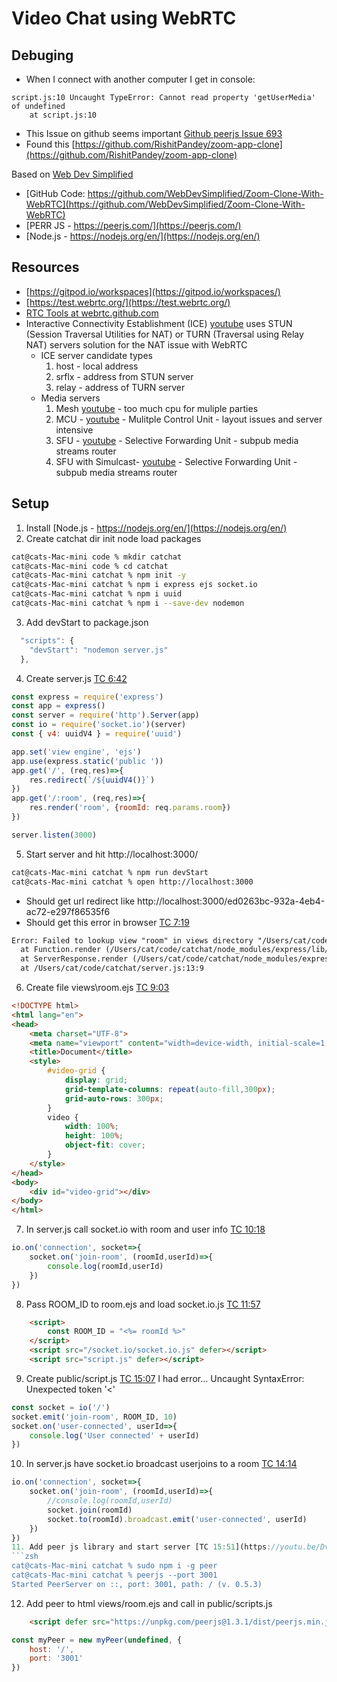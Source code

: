 # Video Chat using WebRTC

## Debuging
- When I connect with another computer I get in console:
```
script.js:10 Uncaught TypeError: Cannot read property 'getUserMedia' of undefined
    at script.js:10
```
- This Issue on github seems important [Github peerjs Issue 693](https://github.com/peers/peerjs/issues/693)
- Found this [https://github.com/RishitPandey/zoom-app-clone](https://github.com/RishitPandey/zoom-app-clone)

Based on [Web Dev Simplified](https://www.youtube.com/watch?v=DvlyzDZDEq4)
  - [GitHub Code: https://github.com/WebDevSimplified/Zoom-Clone-With-WebRTC](https://github.com/WebDevSimplified/Zoom-Clone-With-WebRTC)
  - [PERR JS - https://peerjs.com/](https://peerjs.com/)
  - [Node.js - https://nodejs.org/en/](https://nodejs.org/en/)
  
## Resources
- [https://gitpod.io/workspaces](https://gitpod.io/workspaces/)
- [https://test.webrtc.org/](https://test.webrtc.org/)
- [RTC Tools at webrtc.github.com](https://webrtc.github.com/)
- Interactive Connectivity Establishment (ICE) [youtube](https://youtu.be/Y1mx7cx6ckI?t=908) uses STUN (Session Traversal Utilities for NAT) or TURN (Traversal using Relay NAT) servers solution for the NAT issue with WebRTC
    - ICE server candidate types
        1. host - local address
        2. srflx - address from STUN server
        3. relay - address of TURN server
    - Media servers
        1. Mesh [youtube](https://youtu.be/Y1mx7cx6ckI?t=1745) - too much cpu for muliple parties
        2. MCU - [youtube](https://youtu.be/Y1mx7cx6ckI?t=1795) - Mulitple Control Unit - layout issues and server intensive
        3. SFU - [youtube](https://youtu.be/Y1mx7cx6ckI?t=1910) - Selective Forwarding Unit - subpub media streams router
        4. SFU with Simulcast- [youtube](https://youtu.be/Y1mx7cx6ckI?t=2018) - Selective Forwarding Unit - subpub media streams router

## Setup
1. Install [Node.js - https://nodejs.org/en/](https://nodejs.org/en/) 
2. Create catchat dir init node load packages
```zsh
cat@cats-Mac-mini code % mkdir catchat
cat@cats-Mac-mini code % cd catchat 
cat@cats-Mac-mini catchat % npm init -y
cat@cats-Mac-mini catchat % npm i express ejs socket.io
cat@cats-Mac-mini catchat % npm i uuid
cat@cats-Mac-mini catchat % npm i --save-dev nodemon
```
3. Add devStart to package.json
```js
  "scripts": {
    "devStart": "nodemon server.js"
  },
```
4. Create server.js [TC 6:42](https://youtu.be/DvlyzDZDEq4?t=402)
```js
const express = require('express')
const app = express()
const server = require('http').Server(app)
const io = require('socket.io')(server)
const { v4: uuidV4 } = require('uuid')

app.set('view engine', 'ejs')
app.use(express.static('public '))
app.get('/', (req,res)=>{
    res.redirect(`/${uuidV4()}`)
})
app.get('/:room', (req,res)=>{
    res.render('room', {roomId: req.params.room})
})

server.listen(3000)
```
5. Start server and hit http://localhost:3000/
```zsh
cat@cats-Mac-mini catchat % npm run devStart
cat@cats-Mac-mini catchat % open http://localhost:3000
```
  - Should get url redirect like http://localhost:3000/ed0263bc-932a-4eb4-ac72-e297f86535f6
  - Should get this error in browser [TC 7:19](https://youtu.be/DvlyzDZDEq4?t=439)
  ```txt
  Error: Failed to lookup view "room" in views directory "/Users/cat/code/catchat/views"
    at Function.render (/Users/cat/code/catchat/node_modules/express/lib/application.js:580:17)
    at ServerResponse.render (/Users/cat/code/catchat/node_modules/express/lib/response.js:1012:7)
    at /Users/cat/code/catchat/server.js:13:9
  ```
6. Create file views\room.ejs [TC 9:03](https://youtu.be/DvlyzDZDEq4?t=543)
```html
<!DOCTYPE html>
<html lang="en">
<head>
    <meta charset="UTF-8">
    <meta name="viewport" content="width=device-width, initial-scale=1.0">
    <title>Document</title>
    <style>
        #video-grid {
            display: grid;
            grid-template-columns: repeat(auto-fill,300px);
            grid-auto-rows: 300px;
        }
        video {
            width: 100%;
            height: 100%;
            object-fit: cover;
        }
    </style>
</head>
<body>
    <div id="video-grid"></div>
</body>
</html>
```
7. In server.js call socket.io with room and user info [TC 10:18](https://youtu.be/DvlyzDZDEq4?t=618)
```js
io.on('connection', socket=>{
    socket.on('join-room', (roomId,userId)=>{
        console.log(roomId,userId)
    })
})
```
8. Pass ROOM_ID to room.ejs and load socket.io.js [TC 11:57](https://youtu.be/DvlyzDZDEq4?t=717)
```html
    <script>
        const ROOM_ID = "<%= roomId %>"
    </script>
    <script src="/socket.io/socket.io.js" defer></script>
    <script src="script.js" defer></script>
```
9. Create public/script.js [TC 15:07](https://youtu.be/DvlyzDZDEq4?t=907) I had error... Uncaught SyntaxError: Unexpected token '<'
```js
const socket = io('/')
socket.emit('join-room', ROOM_ID, 10)
socket.on('user-connected', userId=>{
    console.log('User connected' + userId)
})
```
10. In server.js have socket.io broadcast userjoins to a room [TC 14:14](https://youtu.be/DvlyzDZDEq4?t=854)
```js
io.on('connection', socket=>{
    socket.on('join-room', (roomId,userId)=>{
        //console.log(roomId,userId)
        socket.join(roomId)
        socket.to(roomId).broadcast.emit('user-connected', userId)
    })
})
11. Add peer js library and start server [TC 15:51](https://youtu.be/DvlyzDZDEq4?t=951)
```zsh
cat@cats-Mac-mini catchat % sudo npm i -g peer
cat@cats-Mac-mini catchat % peerjs --port 3001
Started PeerServer on ::, port: 3001, path: / (v. 0.5.3)
```
12. Add peer to html views/room.ejs and call in public/scripts.js
```html
    <script defer src="https://unpkg.com/peerjs@1.3.1/dist/peerjs.min.js"></script>
```
```js
const myPeer = new myPeer(undefined, {
    host: '/',
    port: '3001'
})
```
